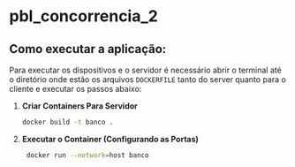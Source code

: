 # pbl_concorrencia_2

## Como executar a aplicação:
 Para executar os dispositivos e o servidor é necessário abrir o terminal até o diretório onde estão os arquivos ```DOCKERFILE``` tanto do server quanto para o cliente e executar os passos abaixo:
 1. **Criar Containers Para Servidor**

    ```bash
    docker build -t banco .
    ```

2. **Executar o Container (Configurando as Portas)**

    ```bash
     docker run --network=host banco
    ```
